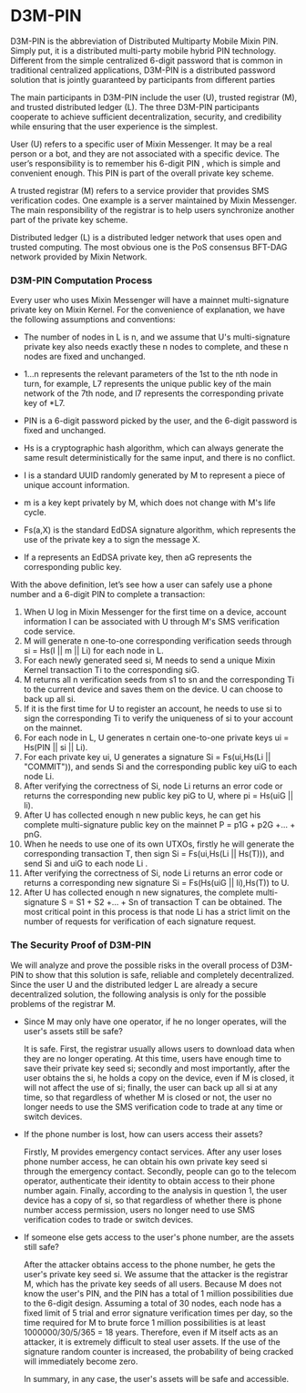 # D3M-PIN
D3M-PIN is the abbreviation of Distributed Multiparty Mobile Mixin PIN. Simply put, it is a distributed multi-party mobile hybrid PIN technology. Different from the simple centralized 6-digit password that is common in traditional centralized applications, D3M-PIN is a distributed password solution that is jointly guaranteed by participants from different parties

The main participants in D3M-PIN include the user (U), trusted registrar (M), and trusted distributed ledger (L). The three D3M-PIN participants cooperate to achieve sufficient decentralization, security, and credibility while ensuring that the user experience is the simplest.

User (U) refers to a specific user of Mixin Messenger. It may be a real person or a bot, and they are not associated with a specific device. The user’s responsibility is to remember his 6-digit PIN , which is simple and convenient enough. This PIN is part of the overall private key scheme.

A trusted registrar (M) refers to a service provider that provides SMS verification codes. One example is a server maintained by Mixin Messenger. The main responsibility of the registrar is to help users synchronize another part of the private key scheme.

Distributed ledger (L) is a distributed ledger network that uses open and trusted computing. The most obvious one is the PoS consensus BFT-DAG network provided by Mixin Network.

### D3M-PIN Computation Process
Every user who uses Mixin Messenger will have a mainnet multi-signature private key on Mixin Kernel. For the convenience of explanation, we have the following assumptions and conventions:

- The number of nodes in L is n, and we assume that U's multi-signature private key also needs exactly these n nodes to complete, and these n nodes are fixed and unchanged.

- 1...n represents the relevant parameters of the 1st to the nth node in turn, for example, L7 represents the unique public key of the main network of the 7th node, and l7 represents the corresponding private key of *L7.

- PIN is a 6-digit password picked by the user, and the 6-digit password is fixed and unchanged.

- Hs is a cryptographic hash algorithm, which can always generate the same result deterministically for the same input, and there is no conflict.

- I is a standard UUID randomly generated by M to represent a piece of unique account information.

- m is a key kept privately by M, which does not change with M's life cycle.

- Fs(a,X) is the standard EdDSA signature algorithm, which represents the use of the private key a to sign the message X.

- If a represents an EdDSA private key, then aG represents the corresponding public key.

With the above definition, let’s see how a user can safely use a phone number and a 6-digit PIN to complete a transaction:

1. When U log in Mixin Messenger for the first time on a device,  account information I can be associated with U through M's SMS verification code service.
2. M will generate n one-to-one corresponding verification seeds through si = Hs(I || m || Li) for each node in L.
3. For each newly generated seed si, M needs to send a unique Mixin Kernel transaction Ti to the corresponding siG.
4. M returns all n verification seeds from s1 to sn and the corresponding Ti to the current device and saves them on the device. U can choose to back up all si.
5. If it is the first time for U to register an account, he needs to use si to sign the corresponding Ti to verify the uniqueness of si to your account on the mainnet.
6. For each node in L, U generates n certain one-to-one private keys ui = Hs(PIN || si || Li).
7. For each private key ui, U generates a signature Si = Fs(ui,Hs(Li || "COMMIT")), and sends Si and the corresponding public key uiG to each node Li.
8. After verifying the correctness of Si, node Li returns an error code or returns the corresponding new public key piG to U, where pi = Hs(uiG || li).
9. After U has collected enough n new public keys, he can get his complete multi-signature public key on the mainnet P = p1G + p2G +… + pnG.
10. When he needs to use one of its own UTXOs, firstly he will generate the corresponding transaction T, then sign Si = Fs(ui,Hs(Li || Hs(T))), and send Si and uiG to each node Li .
11. After verifying the correctness of Si, node Li returns an error code or returns a corresponding new signature Si = Fs(Hs(uiG || li),Hs(T)) to U.
12. After U has collected enough n new signatures, the complete multi-signature S = S1 + S2 +… + Sn of transaction T can be obtained.
The most critical point in this process is that node Li has a strict limit on the number of requests for verification of each signature request.

### The Security Proof of D3M-PIN

We will analyze and prove the possible risks in the overall process of D3M-PIN to show that this solution is safe, reliable and completely decentralized. Since the user U and the distributed ledger L are already a secure decentralized solution, the following analysis is only for the possible problems of the registrar M.

- Since M may only have one operator, if he no longer operates, will the user's assets still be safe?

  It is safe. First, the registrar usually allows users to download data when they are no longer operating. At this time, users have enough time to save their private key seed si; secondly and most importantly, after the user obtains the si, he holds a  copy on the device, even if M is closed, it will not affect the use of si; finally, the user can back up all si at any time, so that regardless of whether M is closed or not, the user no longer needs to use the SMS verification code to trade at any time or switch devices.

- If the phone number is lost, how can users access their assets?

  Firstly, M provides emergency contact services. After any user loses phone number access, he can obtain his own private key seed si through the emergency contact. Secondly, people can go to the telecom operator, authenticate their identity to obtain access to their phone number again. Finally, according to the analysis in question 1, the user device has a copy of si, so that regardless of whether there is phone number access permission, users no longer need to use SMS verification codes to trade or switch devices.

- If someone else gets access to the user's phone number, are the assets still safe?

  After the attacker obtains access to the phone number, he gets the user's private key seed si. We assume that the attacker is the registrar M, which has the private key seeds of all users. Because M does not know the user's PIN, and the PIN has a total of 1 million possibilities due to the 6-digit design. Assuming a total of 30 nodes, each node has a fixed limit of 5 trial and error signature verification times per day, so the time required for M to brute force 1 million possibilities is at least 1000000/30/5/365 = 18 years. Therefore, even if M itself acts as an attacker, it is extremely difficult to steal user assets. If the use of the signature random counter is increased, the probability of being cracked will immediately become zero.

  In summary, in any case, the user's assets will be safe and accessible.
